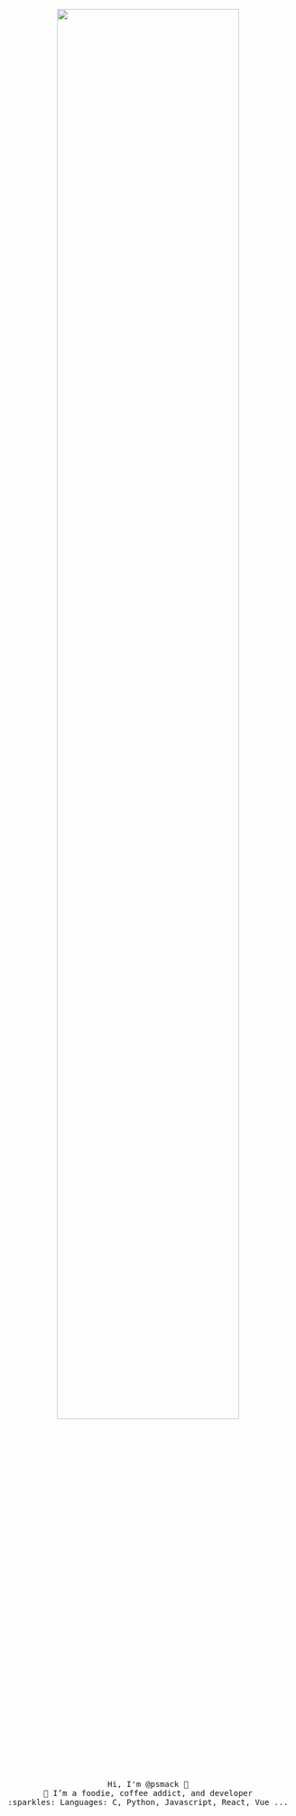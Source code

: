 
<p align="center">
  <img  width="80%" height="80%" object-fit: fill src="https://github.com/psmack/psmack/blob/main/banner%20.png"/ >
</p>
 
<p align="center">
  <samp>
    Hi, I'm @psmack 👋 <br>
    💞️ I’m a foodie, coffee addict, and developer <br>
    :sparkles: Languages: C, Python, Javascript, React, Vue ... <br>
  </samp>
</p>

<!---
psmack/psmack is a ✨ special ✨ repository because its `README.md` (this file) appears on your GitHub profile.
You can click the Preview link to take a look at your changes.
--->
